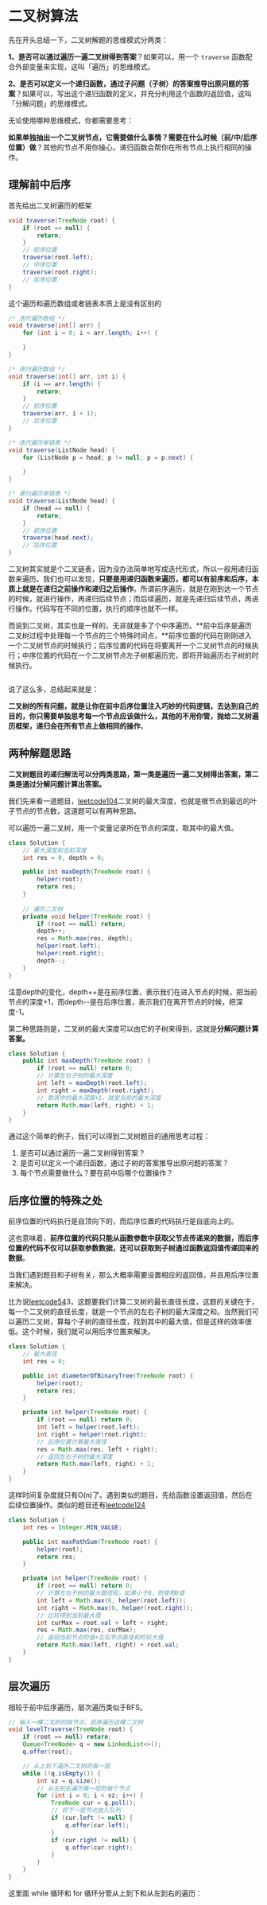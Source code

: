 # 二叉树算法

先在开头总结一下，二叉树解题的思维模式分两类：

**1、是否可以通过遍历一遍二叉树得到答案**？如果可以，用一个 `traverse` 函数配合外部变量来实现，这叫「遍历」的思维模式。

**2、是否可以定义一个递归函数，通过子问题（子树）的答案推导出原问题的答案**？如果可以，写出这个递归函数的定义，并充分利用这个函数的返回值，这叫「分解问题」的思维模式。

无论使用哪种思维模式，你都需要思考：

**如果单独抽出一个二叉树节点，它需要做什么事情？需要在什么时候（前/中/后序位置）做**？其他的节点不用你操心，递归函数会帮你在所有节点上执行相同的操作。

## 理解前中后序

首先给出二叉树遍历的框架

```java
void traverse(TreeNode root) {
    if (root == null) {
        return;
    }
    // 前序位置
    traverse(root.left);
    // 中序位置
    traverse(root.right);
    // 后序位置
}
```

这个遍历和遍历数组或者链表本质上是没有区别的

```java
/* 迭代遍历数组 */
void traverse(int[] arr) {
    for (int i = 0; i < arr.length; i++) {

    }
}

/* 递归遍历数组 */
void traverse(int[] arr, int i) {
    if (i == arr.length) {
        return;
    }
    // 前序位置
    traverse(arr, i + 1);
    // 后序位置
}

/* 迭代遍历单链表 */
void traverse(ListNode head) {
    for (ListNode p = head; p != null; p = p.next) {

    }
}

/* 递归遍历单链表 */
void traverse(ListNode head) {
    if (head == null) {
        return;
    }
    // 前序位置
    traverse(head.next);
    // 后序位置
}

```

二叉树其实就是个二叉链表，因为没办法简单地写成迭代形式，所以一般用递归函数来遍历。我们也可以发现，**只要是用递归函数来遍历，都可以有前序和后序，本质上就是在递归之前操作和递归之后操作**。所谓前序遍历，就是在刚到达一个节点的时候，就进行操作，再递归后续节点；而后续遍历，就是先递归后续节点，再进行操作。代码写在不同的位置，执行的顺序也就不一样。

而说到二叉树，其实也是一样的，无非就是多了个中序遍历。**前中后序是遍历二叉树过程中处理每一个节点的三个特殊时间点，**前序位置的代码在刚刚进入一个二叉树节点的时候执行；后序位置的代码在将要离开一个二叉树节点的时候执行；中序位置的代码在一个二叉树节点左子树都遍历完，即将开始遍历右子树的时候执行。

<figure><img src="../../.gitbook/assets/image (1) (1).png" alt=""><figcaption></figcaption></figure>

说了这么多，总结起来就是：

**二叉树的所有问题，就是让你在前中后序位置注入巧妙的代码逻辑，去达到自己的目的，你只需要单独思考每一个节点应该做什么，其他的不用你管，抛给二叉树遍历框架，递归会在所有节点上做相同的操作**。

## 两种解题思路

**二叉树题目的递归解法可以分两类思路，第一类是遍历一遍二叉树得出答案，第二类是通过分解问题计算出答案。**

我们先来看一道题目，[leetcode104](https://leetcode.com/problems/maximum-depth-of-binary-tree/description/)二叉树的最大深度，也就是根节点到最远的叶子节点的节点数，这道题可以有两种思路。

可以遍历一遍二叉树，用一个变量记录所在节点的深度，取其中的最大值。

```java
class Solution {
    // 最大深度和当前深度
    int res = 0, depth = 0;

    public int maxDepth(TreeNode root) {
        helper(root);
        return res;
    }
    
    // 遍历二叉树
    private void helper(TreeNode root) {
        if (root == null) return;
        depth++;
        res = Math.max(res, depth);
        helper(root.left);
        helper(root.right);
        depth--;
    }
}
```

注意depth的变化，depth++是在前序位置，表示我们在进入节点的时候，把当前节点的深度+1，而depth--是在后序位置，表示我们在离开节点的时候，把深度-1。

第二种思路则是，二叉树的最大深度可以由它的子树来得到，这就是**分解问题计算答案。**

```java
class Solution {
    public int maxDepth(TreeNode root) {
        if (root == null) return 0;
        // 计算左右子树的最大深度
        int left = maxDepth(root.left);
        int right = maxDepth(root.right);
        // 取其中的最大深度+1，就是当前的最大深度
        return Math.max(left, right) + 1;
    }
}
```

通过这个简单的例子，我们可以得到二叉树题目的通用思考过程：

1. 是否可以通过遍历一遍二叉树得到答案？
2. 是否可以定义一个递归函数，通过子树的答案推导出原问题的答案？
3. 每个节点需要做什么？要在前中后哪个位置操作？

## 后序位置的特殊之处

前序位置的代码执行是自顶向下的，而后序位置的代码执行是自底向上的。

这也意味着，**前序位置的代码只能从函数参数中获取父节点传递来的数据，而后序位置的代码不仅可以获取参数数据，还可以获取到子树通过函数返回值传递回来的数据**。

当我们遇到题目和子树有关，那么大概率需要设置相应的返回值，并且用后序位置来解决。

比方说[leetcode54](https://leetcode.com/problems/diameter-of-binary-tree/description/)3，这题要我们计算二叉树的最长直径长度，这题的关键在于，每一个二叉树的直径长度，就是一个节点的左右子树的最大深度之和。当然我们可以遍历二叉树，算每个子树的直径长度，找到其中的最大值，但是这样的效率很低。这个时候，我们就可以用后序位置来解决。

```java
class Solution {
    // 最大直径
    int res = 0;

    public int diameterOfBinaryTree(TreeNode root) {
        helper(root);
        return res;
    }

    private int helper(TreeNode root) {
        if (root == null) return 0;
        int left = helper(root.left);
        int right = helper(root.right);
        // 后序位置计算最大直径
        res = Math.max(res, left + right);
        // 返回左右子树的最大深度
        return Math.max(left, right) + 1;
    }
}
```

这样时间复杂度就只有O(n)了。遇到类似的题目，先给函数设置返回值，然后在后续位置操作。类似的题目还有[leetcode124](https://leetcode.com/problems/binary-tree-maximum-path-sum/description/)

```java
class Solution {
    int res = Integer.MIN_VALUE;

    public int maxPathSum(TreeNode root) {
        helper(root);
        return res;
    }

    private int helper(TreeNode root) {
        if (root == null) return 0;
        // 计算左右子树的最大路径和，如果小于0，则使用0值
        int left = Math.max(0, helper(root.left));
        int right = Math.max(0, helper(root.right));
        // 比较得到当前最大值
        int curMax = root.val + left + right;
        res = Math.max(res, curMax);
        // 返回当前节点的值+左右节点路径和的较大值
        return Math.max(left, right) + root.val;
    }
}
```

## 层次遍历

相较于前中后序遍历，层次遍历类似于BFS。

```java
// 输入一棵二叉树的根节点，层序遍历这棵二叉树
void levelTraverse(TreeNode root) {
    if (root == null) return;
    Queue<TreeNode> q = new LinkedList<>();
    q.offer(root);

    // 从上到下遍历二叉树的每一层
    while (!q.isEmpty()) {
        int sz = q.size();
        // 从左到右遍历每一层的每个节点
        for (int i = 0; i < sz; i++) {
            TreeNode cur = q.poll();
            // 将下一层节点放入队列
            if (cur.left != null) {
                q.offer(cur.left);
            }
            if (cur.right != null) {
                q.offer(cur.right);
            }
        }
    }
}
```

这里面 while 循环和 for 循环分管从上到下和从左到右的遍历：

<figure><img src="../../.gitbook/assets/image (1).png" alt=""><figcaption></figcaption></figure>
